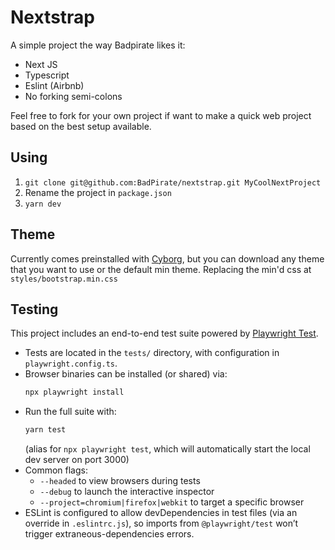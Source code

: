 # Nextstrap

A simple project the way Badpirate likes it:

- Next JS
- Typescript
- Eslint (Airbnb)
- No forking semi-colons

Feel free to fork for your own project if want to make a quick web project based on the best setup available.

## Using

1. `git clone git@github.com:BadPirate/nextstrap.git MyCoolNextProject`
2. Rename the project in `package.json`
3. `yarn dev`

## Theme

Currently comes preinstalled with [Cyborg](https://bootswatch.com/cyborg/), but you can download any theme that you want to use or the default min theme.  Replacing the min'd css at `styles/bootstrap.min.css`

## Testing

This project includes an end-to-end test suite powered by [Playwright Test](https://playwright.dev).

- Tests are located in the `tests/` directory, with configuration in `playwright.config.ts`.
- Browser binaries can be installed (or shared) via:
  ```bash
  npx playwright install
  ```
- Run the full suite with:
  ```bash
  yarn test
  ```
  (alias for `npx playwright test`, which will automatically start the local dev server on port 3000)
- Common flags:
  - `--headed` to view browsers during tests
  - `--debug` to launch the interactive inspector
  - `--project=chromium|firefox|webkit` to target a specific browser
- ESLint is configured to allow devDependencies in test files (via an override in `.eslintrc.js`), so imports from `@playwright/test` won’t trigger extraneous-dependencies errors.